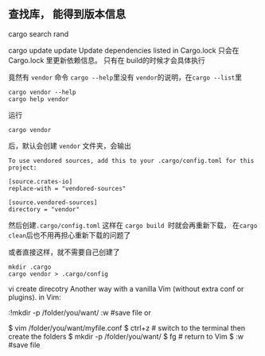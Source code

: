 ## 查找库， 能得到版本信息

cargo search rand

cargo update update Update dependencies listed in Cargo.lock 只会在 Cargo.lock 里更新依赖信息。 只有在 build的时候才会具体执行

竟然有 `vendor` 命令
`cargo --help`里没有 `vendor`的说明，在`cargo --list`里
```
cargo vendor --help 
cargo help vendor
```
运行 
```
cargo vendor 
```
后，默认会创建 `vendor` 文件夹，会输出
```
To use vendored sources, add this to your .cargo/config.toml for this project:

[source.crates-io]
replace-with = "vendored-sources"

[source.vendored-sources]
directory = "vendor"

```
然后创建`.cargo/config.toml`
这样在 `cargo build `时就会再重新下载，
在`cargo clean`后也不用再担心重新下载的问题了

或者直接这样，就不需要自己创建了
```
mkdir .cargo
cargo vendor > .cargo/config
```

vi create direcotry
Another way with a vanilla Vim (without extra conf or plugins). in Vim:

:!mkdir -p /folder/you/want/
:w  #save file
or

$ vim /folder/you/want/myfile.conf
$ ctrl+z # switch to the terminal then create the folders
$ mkdir -p /folder/you/want/
$ fg # return to Vim
$ :w  #save file